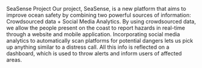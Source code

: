 SeaSense Project
Our project, SeaSense, is a new platform that aims to improve ocean safety by combining two powerful sources of information: Crowdsourced data + Social Media Analytics. By using crowdsourced data, we allow the people present on the coast to report hazards in real-time through a website and mobile application. Incorporating social media analytics to automatically scan platforms for potential dangers lets us pick up anything similar to a distress call. All this info is reflected on a dashboard, which is used to throw alerts and inform users of affected areas. 
